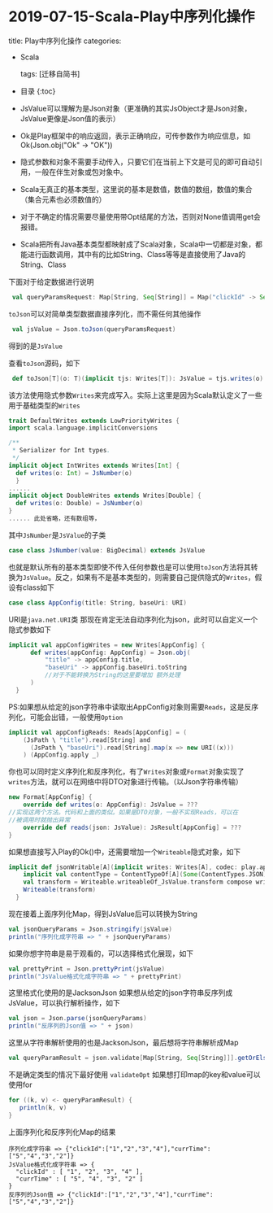 # 2019-07-15-Scala-Play中序列化操作

title: Play中序列化操作 categories:

* Scala

  tags: \[迁移自简书\]

* 目录 {:toc}
* JsValue可以理解为是Json对象（更准确的其实JsObject才是Json对象， JsValue更像是Json值的表示）
* Ok是Play框架中的响应返回，表示正确响应，可传参数作为响应信息，如Ok\(Json.obj\("Ok" -&gt; "OK"\)\)
* 隐式参数和对象不需要手动传入，只要它们在当前上下文是可见的即可自动引用，一般在伴生对象或包对象中。
* Scala无真正的基本类型，这里说的基本是数值，数值的数组，数值的集合（集合元素也必须数值的）
* 对于不确定的情况需要尽量使用带Opt结尾的方法，否则对None值调用get会报错。
* Scala把所有Java基本类型都映射成了Scala对象，Scala中一切都是对象，都能进行函数调用，其中有的比如String、Class等等是直接使用了Java的String、Class

下面对于给定数据进行说明

```scala
 val queryParamsRequest: Map[String, Seq[String]] = Map("clickId" -> Seq("1", "2", "3", "4"), "currTime" -> Seq("5", "4", "3", "2"))
```

`toJson`可以对简单类型数据直接序列化，而不需任何其他操作

```scala
 val jsValue = Json.toJson(queryParamsRequest)
```

得到的是`JsValue`

查看`toJson`源码，如下

```scala
 def toJson[T](o: T)(implicit tjs: Writes[T]): JsValue = tjs.writes(o)
```

该方法使用隐式参数`Writes`来完成写入。实际上这里是因为Scala默认定义了一些用于基础类型的`Writes`

```scala
trait DefaultWrites extends LowPriorityWrites {
import scala.language.implicitConversions

/**
 * Serializer for Int types.
 */
implicit object IntWrites extends Writes[Int] {
  def writes(o: Int) = JsNumber(o)
  }
......
implicit object DoubleWrites extends Writes[Double] {
  def writes(o: Double) = JsNumber(o)
}
...... 此处省略，还有数组等，
```

其中`JsNumber`是`JsValue`的子类

```scala
case class JsNumber(value: BigDecimal) extends JsValue
```

也就是默认所有的基本类型即使不传入任何参数也是可以使用`toJson`方法将其转换为`JsValue`。反之，如果有不是基本类型的，则需要自己提供隐式的`Writes`，假设有class如下

```scala
case class AppConfig(title: String, baseUri: URI)
```

URI是`java.net.URI`类 那现在肯定无法自动序列化为json，此时可以自定义一个隐式参数如下

```scala
implicit val appConfigWrites = new Writes[AppConfig] {
      def writes(appConfig: AppConfig) = Json.obj(
          "title" -> appConfig.title,
          "baseUri" -> appConfig.baseUri.toString 
          //对于不能转换为String的这里要增加 额外处理
      )
  }
```

PS:如果想从给定的json字符串中读取出AppConfig对象则需要`Reads`，这是反序列化，可能会出错，一般使用`Option`

```scala
implicit val appConfigReads: Reads[AppConfig] = (
    (JsPath \ "title").read[String] and
      (JsPath \ "baseUri").read[String].map(x => new URI((x)))
    ) (AppConfig.apply _)
```

你也可以同时定义序列化和反序列化，有了`Writes`对象或`Format`对象实现了`writes`方法，就可以在网络中将DTO对象进行传输。（以Json字符串传输）

```scala
new Format[AppConfig] {
    override def writes(o: AppConfig): JsValue = ???
//实现这两个方法。代码和上面的类似。如果是DTO对象，一般不实现Reads，可以在
//被调用时就抛出异常
    override def reads(json: JsValue): JsResult[AppConfig] = ???
}
```

如果想直接写入Play的Ok\(\)中，还需要增加一个`Writeable`隐式对象，如下

```scala
implicit def jsonWritable[A](implicit writes: Writes[A], codec: play.api.mvc.Codec): Writeable[A] = {
    implicit val contentType = ContentTypeOf[A](Some(ContentTypes.JSON))
    val transform = Writeable.writeableOf_JsValue.transform compose writes.writes
    Writeable(transform)
  }
```

现在接着上面序列化Map，得到JsValue后可以转换为String

```scala
val jsonQueryParams = Json.stringify(jsValue)
println("序列化成字符串 => " + jsonQueryParams)
```

如果你想字符串是易于观看的，可以选择格式化展现，如下

```scala
val prettyPrint = Json.prettyPrint(jsValue)
println("JsValue格式化成字符串 => " + prettyPrint)
```

这里格式化使用的是JacksonJson 如果想从给定的json字符串反序列成JsValue，可以执行解析操作，如下

```scala
val json = Json.parse(jsonQueryParams)
println("反序列的Json值 => " + json)
```

这里从字符串解析使用的也是JacksonJson，最后想将字符串解析成Map

```scala
val queryParamResult = json.validate[Map[String, Seq[String]]].getOrElse(Map())
```

不是确定类型的情况下最好使用 `validateOpt` 如果想打印map的key和value可以使用for

```scala
for ((k, v) <- queryParamResult) {
   println(k, v)
}
```

上面序列化和反序列化Map的结果

```text
序列化成字符串 => {"clickId":["1","2","3","4"],"currTime":["5","4","3","2"]}
JsValue格式化成字符串 => {
  "clickId" : [ "1", "2", "3", "4" ],
  "currTime" : [ "5", "4", "3", "2" ]
}
反序列的Json值 => {"clickId":["1","2","3","4"],"currTime":["5","4","3","2"]}
```

